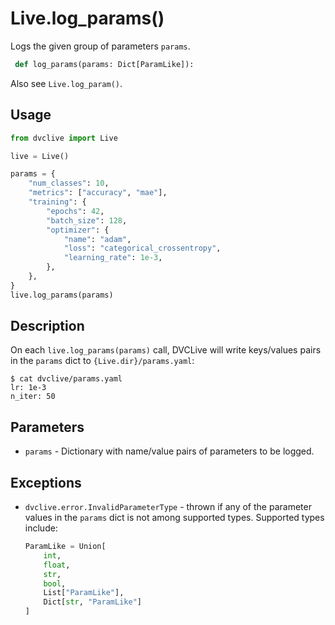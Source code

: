 # Live.log_params()

Logs the given group of parameters `params`.

```py
 def log_params(params: Dict[ParamLike]):
```

Also see `Live.log_param()`.

## Usage

```py
from dvclive import Live

live = Live()

params = {
    "num_classes": 10,
    "metrics": ["accuracy", "mae"],
    "training": {
        "epochs": 42,
        "batch_size": 128,
        "optimizer": {
            "name": "adam",
            "loss": "categorical_crossentropy",
            "learning_rate": 1e-3,
        },
    },
}
live.log_params(params)
```

## Description

On each `live.log_params(params)` call, DVCLive will write keys/values pairs in
the `params` dict to `{Live.dir}/params.yaml`:

```dvc
$ cat dvclive/params.yaml
lr: 1e-3
n_iter: 50
```

## Parameters

- `params` - Dictionary with name/value pairs of parameters to be logged.

## Exceptions

- `dvclive.error.InvalidParameterType` - thrown if any of the parameter values
  in the `params` dict is not among supported types. Supported types include:

  ```python
  ParamLike = Union[
      int,
      float,
      str,
      bool,
      List["ParamLike"],
      Dict[str, "ParamLike"]
  ]
  ```
